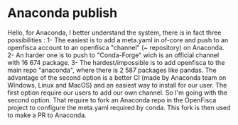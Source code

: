 # Anaconda publish

Hello, for Anaconda, I better understand the system, there is in fact three possibilities :
1- The easiest is to add a meta.yaml in of-core and push to an openfisca account to an openfisca "channel" (~ repository) on Anaconda.
2- An harder one is to push to "Conda-Forge" wich is an official channel with 16 674 package.
3- The hardest/impossible is to add openfisca to the main repo "anaconda", where there is 2 587 packages like pandas.
The advantage of the second option is a better CI (made by Anaconda team on Windows, Linux and MacOS) and an easiest way to install for our user. The first option require our users to add our own channel.
So I'm going with the second option. That require to fork an Anaconda repo in the OpenFisca project to configure the meta.yaml required by conda. This fork is then used to make a PR to Anaconda.
